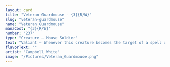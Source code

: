 ```yaml
---
layout: card
title: "Veteran Guardmouse - {3}{R/W}"
slug: "veteran-guardmouse"
name: "Veteran Guardmouse"
manaCost: "{3}{R/W}"
number: "237"
type: "Creature — Mouse Soldier"
text: "Valiant — Whenever this creature becomes the target of a spell or ability you control for the first time each turn, it gets +1/+0 and gains first strike until end of turn. Scry 1. (Look at the top card of your library. You may put that card on the bottom.)"
flavorText: ""
artist: "Campbell White"
image: "/Pictures/Veteran_Guardmouse.png"
---
```


